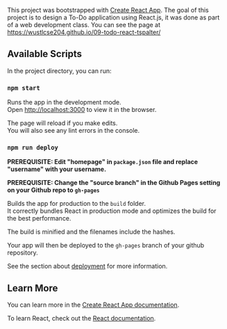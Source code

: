 This project was bootstrapped with [Create React App](https://github.com/facebook/create-react-app).
The goal of this project is to design a To-Do application using React.js, it was done as part of a web development class.
You can see the page at https://wustlcse204.github.io/09-todo-react-tspalter/

## Available Scripts

In the project directory, you can run:

### `npm start`

Runs the app in the development mode.<br>
Open [http://localhost:3000](http://localhost:3000) to view it in the browser.

The page will reload if you make edits.<br>
You will also see any lint errors in the console.

### `npm run deploy`

**PREREQUISITE: Edit "homepage" in `package.json` file and replace "username" with your username.**

**PREREQUISITE: Change the "source branch" in the Github Pages setting on your Github repo to `gh-pages`**

Builds the app for production to the `build` folder.<br>
It correctly bundles React in production mode and optimizes the build for the best performance.

The build is minified and the filenames include the hashes.<br>

Your app will then be deployed to the `gh-pages` branch of your github repository.

See the section about [deployment](https://facebook.github.io/create-react-app/docs/deployment) for more information.

## Learn More

You can learn more in the [Create React App documentation](https://facebook.github.io/create-react-app/docs/getting-started).

To learn React, check out the [React documentation](https://reactjs.org/).
